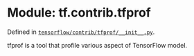 <div itemscope itemtype="http://developers.google.com/ReferenceObject">
<meta itemprop="name" content="tf.contrib.tfprof" />
</div>

# Module: tf.contrib.tfprof



Defined in [`tensorflow/contrib/tfprof/__init__.py`](https://www.tensorflow.org/code/tensorflow/contrib/tfprof/__init__.py).

tfprof is a tool that profile various aspect of TensorFlow model.



